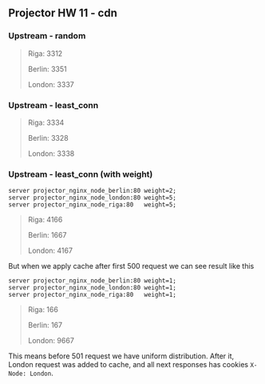 ## Projector HW 11 - cdn

### Upstream - random
>Riga: 3312
>
>Berlin: 3351
>
>London: 3337

### Upstream - least_conn
>Riga: 3334
>
>Berlin: 3328
>
>London: 3338


### Upstream - least_conn (with weight)
```
server projector_nginx_node_berlin:80 weight=2;
server projector_nginx_node_london:80 weight=5;
server projector_nginx_node_riga:80   weight=5;
```
>Riga: 4166
>
>Berlin: 1667
>
>London: 4167


But when we apply cache after first 500 request we can see result like this
```
server projector_nginx_node_berlin:80 weight=1;
server projector_nginx_node_london:80 weight=1;
server projector_nginx_node_riga:80   weight=1;
```
>Riga: 166
>
>Berlin: 167
>
>London: 9667

This means before 501 request we have uniform distribution. 
After it, London request was added to cache, 
and all next responses has cookies `X-Node: London`.